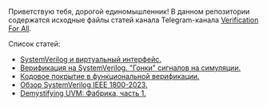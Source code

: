 Приветствую тебя, дорогой единомышленник! В данном репозитории содержатся исходные файлы статей канала Telegram-канала [Verification For All](https://t.me/verif_for_all).

Список статей:

- [SystemVerilog и виртуальный интерфейс.](articles/virtual_intf)
- [Верификация на SystemVerilog. "Гонки" сигналов на симуляции.](articles/race_condition)
- [Кодовое покрытие в функциональной верификации.](articles/code_coverage)
- [Обзор SystemVerilog IEEE 1800-2023.](articles/sv_ieee_2023)
- [Demystifying UVM: Фабрика, часть 1.](articles/uvm_factory_0)

